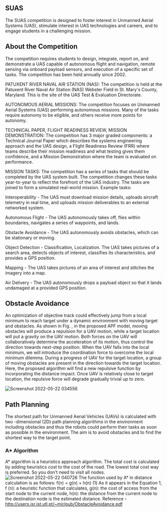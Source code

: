 ## SUAS
The SUAS competition is designed to 
foster interest in Unmanned Aerial Systems (UAS), 
stimulate interest in UAS technologies and careers, 
and to engage students in a challenging mission.

## About the Competition
The competition requires students to design, integrate, report on, and demonstrate a UAS capable of autonomous flight and navigation, remote sensing via onboard payload sensors, and execution of a specific set of tasks. The competition has been held annually since 2002.

PATUXENT RIVER NAVAL AIR STATION (NAS):
The competition is held at the Patuxent River Naval Air Station (NAS) Webster Field in St. Mary's County, Maryland. This is the site of the UAS Test & Evaluation Directorate.

AUTONOMOUS AERIAL MISSIONS:
The competition focuses on Unmanned Aerial Systems (UAS) performing autonomous missions. Many of the tasks require autonomy to be eligible, and others receive more points for autonomy.

TECHNICAL PAPER, FLIGHT READINESS REVIEW, MISSION DEMONSTRATION:
The competition has 3 major graded components: a Technical Journal Paper which describes the systems engineering approach and the UAS design, a Flight Readiness Review (FRR) where teams describe their mission readiness and what testing gives them confidence, and a Mission Demonstration where the team is evaluated on performance.

MISSION TASKS:
The competition has a series of tasks that should be completed by the UAS system built. The competition changes these tasks year-to-year to reflect the forefront of the UAS industry. The tasks are joined to form a simulated real-world mission. Example tasks:

Interoperability - The UAS must download mission details, uploads aircraft telemetry in real time, and uploads mission deliverables to an external networked system.

Autonomous Flight - The UAS autonomously takes off, flies within boundaries, navigates a series of waypoints, and lands.

Obstacle Avoidance - The UAS autonomously avoids obstacles, which can be stationary or moving.

Object Detection - Classification, Localization. The UAS takes pictures of a search area, detects objects of interest, classifies its characteristics, and provides a GPS position.

Mapping - The UAS takes pictures of an area of interest and stitches the imagery into a map.

Air Delivery - The UAS autonomously drops a payload object so that it lands undamaged at a provided GPS position.


## Obstacle Avoidance
An optimization of objective track could effectively jump from a local minimum to reach target under a dynamic environment with moving target and obstacles. As shown in Fig. , in the proposed APF model, moving obstacles will produce a repulsion for a UAV motion, while a target location will put a gravity on the UAV motion. Both forces on the UAV will collaboratively determine the acceleration of its motion, thus control the direction towards next-step position. When the UAV falls into the local minimum, we will introduce the coordination force to overcome the local minimum dilemma. During a progress of UAV for the target location, a group of moving obstacles are present in the direction towards the target location. Here, the proposed algorithm will find a new repulsive function by incorporating the distance impact. Once UAV is relatively close to target location, the repulsive force will degrade gradually trivial up to zero.

![Screenshot 2022-05-22 034556](https://user-images.githubusercontent.com/77221967/169670737-d283584b-9b81-4f38-af7b-ec770a0bfc58.png)

## Path Planning
The  shortest  path  for  Unmanned  Aerıal  Vehicles  (UAVs)  is calculated  with  two  -dimensional  (2D)  path  planning  algorithms  in  the environment including obstacles and thus the robots could perform their tasks as  soon  as  possible  in  the  environment.  The  aim is to avoid obstacles  and  to  find  the  shortest  way  to  the  target  point.

### A* Algorithm
A* algorithm is  a  heuristics  approach algorithm.  The total cost is calculated by adding heuristics cost to the cost of the road. The  lowest  total cost way  is  preferred. So  you don't need to visit all nodes.
![Screenshot 2022-05-22 040726](https://user-images.githubusercontent.com/77221967/169671133-fe776632-09b3-4045-b865-208813354c82.png)
The function used by A* in distance calculation is as follows:  f(n) = g(n) + h(n)  (1) As it appears in the Equation 1, f (n): a heuristic function that calculates, g(n): the cost of access from the start node to the current node, h(n): the distance from the current node to the destination node is the estimated distance. 
Reference - http://users.isr.ist.utl.pt/~mir/pub/ObstacleAvoidance.pdf

